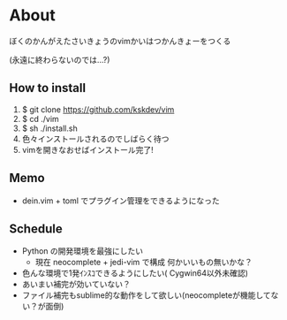 # About
ぼくのかんがえたさいきょうのvimかいはつかんきょーをつくる

(永遠に終わらないのでは...?)

## How to install
1. $ git clone https://github.com/kskdev/vim
2. $ cd ./vim
3. $ sh ./install.sh
4. 色々インストールされるのでしばらく待つ
5. vimを開きなおせばインストール完了!

## Memo
- dein.vim + toml でプラグイン管理をできるようになった

## Schedule
- Python の開発環境を最強にしたい 
  - 現在 neocomplete + jedi-vim で構成 何かいいもの無いかな？
- 色んな環境で1発ｲﾝｽｺできるようにしたい( Cygwin64以外未確認)
- あいまい補完が効いていない？
- ファイル補完もsublime的な動作をして欲しい(neocompleteが機能してない？<C-x><C-f>が面倒)
